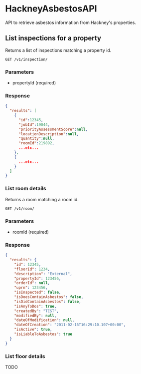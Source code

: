 # HackneyAsbestosAPI
API to retrieve asbestos information from Hackney's properties.

## List inspections for a property

Returns a list of inspections matching a property id.

```
GET /v1/inspection/
```

### Parameters

- propertyId (required)

### Response

```json
{
  "results": [
    {
      "id":12345,
      "jobId":19044,
      "priorityAssessmentScore":null,
      "locationDescription":null,
      "quantity":null,
      "roomId":219892,
      ...etc...
    },
    {
      ...etc...
    }
  ]
}
```


### List room details

Returns a room matching a room id.

```
GET /v1/room/
```
### Parameters

- roomId (required)

### Response

```json
{
  "results": {
    "id": 12345,
    "floorId": 1234,
    "description": "External",
    "propertyId": 123456,
    "orderId": null,
    "uprn": 123456,
    "isInspected": false,
    "isDoesContainAsbestos": false,
    "isDidContainAsbestos": false,
    "isAnyToDos": true,
    "createdBy": "TEST",
    "modifiedBy": null,
    "dateOfModification": null,
    "dateOfCreation": "2011-02-16T16:29:10.107+00:00",
    "isActive": true,
    "isLiableToAsbestos": true
  }
}
```

### List floor details

TODO


